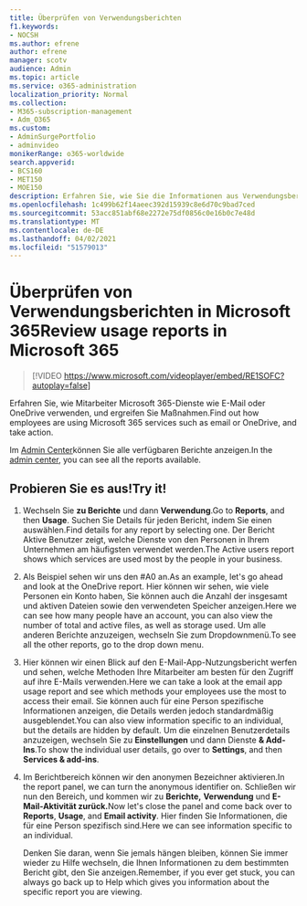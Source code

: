 ```yaml
---
title: Überprüfen von Verwendungsberichten
f1.keywords:
- NOCSH
ms.author: efrene
author: efrene
manager: scotv
audience: Admin
ms.topic: article
ms.service: o365-administration
localization_priority: Normal
ms.collection:
- M365-subscription-management
- Adm_O365
ms.custom:
- AdminSurgePortfolio
- adminvideo
monikerRange: o365-worldwide
search.appverid:
- BCS160
- MET150
- MOE150
description: Erfahren Sie, wie Sie die Informationen aus Verwendungsberichten verwenden.
ms.openlocfilehash: 1c499b62f14aeec392d15939c8e6d70c9bad7ced
ms.sourcegitcommit: 53acc851abf68e2272e75df0856c0e16b0c7e48d
ms.translationtype: MT
ms.contentlocale: de-DE
ms.lasthandoff: 04/02/2021
ms.locfileid: "51579013"
---
```

# <a name="review-usage-reports-in-microsoft-365"></a><span data-ttu-id="c9f12-103">Überprüfen von Verwendungsberichten in Microsoft 365</span><span class="sxs-lookup"><span data-stu-id="c9f12-103">Review usage reports in Microsoft 365</span></span>

> [!VIDEO https://www.microsoft.com/videoplayer/embed/RE1SOFC?autoplay=false]

<span data-ttu-id="c9f12-104">Erfahren Sie, wie Mitarbeiter Microsoft 365-Dienste wie E-Mail oder OneDrive verwenden, und ergreifen Sie Maßnahmen.</span><span class="sxs-lookup"><span data-stu-id="c9f12-104">Find out how employees are using Microsoft 365 services such as email or OneDrive, and take action.</span></span>

<span data-ttu-id="c9f12-105">Im [Admin Center](https://admin.microsoft.com)können Sie alle verfügbaren Berichte anzeigen.</span><span class="sxs-lookup"><span data-stu-id="c9f12-105">In the [admin center](https://admin.microsoft.com), you can see all the reports available.</span></span>

## <a name="try-it"></a><span data-ttu-id="c9f12-106">Probieren Sie es aus!</span><span class="sxs-lookup"><span data-stu-id="c9f12-106">Try it!</span></span>

1. <span data-ttu-id="c9f12-107">Wechseln Sie **zu Berichte** und dann **Verwendung**.</span><span class="sxs-lookup"><span data-stu-id="c9f12-107">Go to **Reports**, and then **Usage**.</span></span> <span data-ttu-id="c9f12-108">Suchen Sie Details für jeden Bericht, indem Sie einen auswählen.</span><span class="sxs-lookup"><span data-stu-id="c9f12-108">Find details for any report by selecting one.</span></span> <span data-ttu-id="c9f12-109">Der Bericht Aktive Benutzer zeigt, welche Dienste von den Personen in Ihrem Unternehmen am häufigsten verwendet werden.</span><span class="sxs-lookup"><span data-stu-id="c9f12-109">The Active users report shows which services are used most by the people in your business.</span></span>
1. <span data-ttu-id="c9f12-110">Als Beispiel sehen wir uns den #A0 an.</span><span class="sxs-lookup"><span data-stu-id="c9f12-110">As an example, let's go ahead and look at the OneDrive report.</span></span> <span data-ttu-id="c9f12-111">Hier können wir sehen, wie viele Personen ein Konto haben, Sie können auch die Anzahl der insgesamt und aktiven Dateien sowie den verwendeten Speicher anzeigen.</span><span class="sxs-lookup"><span data-stu-id="c9f12-111">Here we can see how many people have an account, you can also view the number of total and active files, as well as storage used.</span></span> <span data-ttu-id="c9f12-112">Um alle anderen Berichte anzuzeigen, wechseln Sie zum Dropdownmenü.</span><span class="sxs-lookup"><span data-stu-id="c9f12-112">To see all the other reports, go to the drop down menu.</span></span>
1. <span data-ttu-id="c9f12-113">Hier können wir einen Blick auf den E-Mail-App-Nutzungsbericht werfen und sehen, welche Methoden Ihre Mitarbeiter am besten für den Zugriff auf ihre E-Mails verwenden.</span><span class="sxs-lookup"><span data-stu-id="c9f12-113">Here we can take a look at the email app usage report and see which methods your employees use the most to access their email.</span></span> <span data-ttu-id="c9f12-114">Sie können auch für eine Person spezifische Informationen anzeigen, die Details werden jedoch standardmäßig ausgeblendet.</span><span class="sxs-lookup"><span data-stu-id="c9f12-114">You can also view information specific to an individual, but the details are hidden by default.</span></span> <span data-ttu-id="c9f12-115">Um die einzelnen Benutzerdetails anzuzeigen, wechseln Sie zu **Einstellungen** und dann Dienste **& Add-Ins**.</span><span class="sxs-lookup"><span data-stu-id="c9f12-115">To show the individual user details, go over to **Settings**, and then **Services & add-ins**.</span></span>
1. <span data-ttu-id="c9f12-116">Im Berichtbereich können wir den anonymen Bezeichner aktivieren.</span><span class="sxs-lookup"><span data-stu-id="c9f12-116">In the report panel, we can turn the anonymous identifier on.</span></span> <span data-ttu-id="c9f12-117">Schließen wir nun den Bereich, und kommen wir zu **Berichte,** **Verwendung** und **E-Mail-Aktivität zurück.**</span><span class="sxs-lookup"><span data-stu-id="c9f12-117">Now let's close the panel and come back over to **Reports**, **Usage**, and **Email activity**.</span></span> <span data-ttu-id="c9f12-118">Hier finden Sie Informationen, die für eine Person spezifisch sind.</span><span class="sxs-lookup"><span data-stu-id="c9f12-118">Here we can see information specific to an individual.</span></span>

    <span data-ttu-id="c9f12-119">Denken Sie daran, wenn Sie jemals hängen bleiben, können Sie immer wieder zu Hilfe wechseln, die Ihnen Informationen zu dem bestimmten Bericht gibt, den Sie anzeigen.</span><span class="sxs-lookup"><span data-stu-id="c9f12-119">Remember, if you ever get stuck, you can always go back up to Help which gives you information about the specific report you are viewing.</span></span>